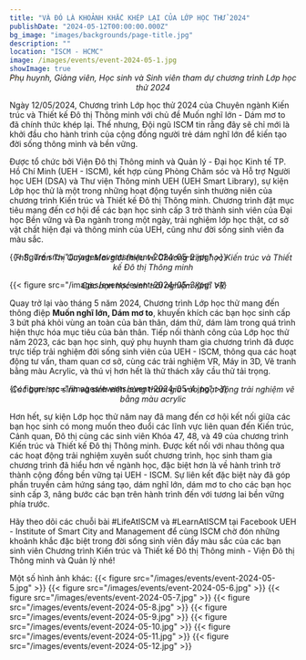 ```yaml
---
title: "VÀ ĐÓ LÀ KHOẢNH KHẮC KHÉP LẠI CỦA LỚP HỌC THỬ 2024"
publishDate: "2024-05-12T00:00:00.000Z"
bg_image: "images/backgrounds/page-title.jpg"
description: ""
location: "ISCM - HCMC"
image: /images/events/event-2024-05-1.jpg
showImage: true
---
```



_<center style="margin-top: -30px">Phụ huynh, Giảng viên, Học sinh và Sinh viên tham dự chương trình Lớp học thử 2024</center>_

Ngày 12/05/2024, Chương trình Lớp học thử 2024 của Chuyên ngành Kiến trúc và Thiết kế Đô thị Thông minh với chủ đề Muốn nghĩ lớn - Dám mơ to đã chính thức khép lại. Thế nhưng, Đội ngũ ISCM tin rằng đây sẽ chỉ mới là khởi đầu cho hành trình của cộng đồng người trẻ dám nghĩ lớn để kiến tạo đời sống thông minh và bền vững.


Được tổ chức bởi Viện Đô thị Thông minh và Quản lý - Đại học Kinh tế TP. Hồ Chí Minh (UEH - ISCM), kết hợp cùng Phòng Chăm sóc và Hỗ trợ Người học UEH (DSA) và Thư viện Thông minh UEH (UEH Smart Library), sự kiện Lớp học thử là một trong những hoạt động tuyển sinh thường niên của chương trình Kiến trúc và Thiết kế Đô thị Thông minh. Chương trình đặt mục tiêu mang đến cơ hội để các bạn học sinh cấp 3 trở thành sinh viên của Đại học Bền vững và Đa ngành trong một ngày, trải nghiệm lớp học thật, cơ sở vật chất hiện đại và thông minh của UEH, cũng như đời sống sinh viên đa màu sắc.

{{< figure src="/images/events/event-2024-05-2.jpg" >}}

_<center style="margin-top: -30px">ThS. Trần Thị Quỳnh Mai giới thiệu về Chương trình học Kiến trúc và Thiết kế Đô thị Thông minh</center>_

{{< figure src="/images/events/event-2024-05-3.jpg" >}}

_<center style="margin-top: -30px">Các bạn học sinh trải nghiệm Kính VR</center>_


Quay trở lại vào tháng 5 năm 2024, Chương trình Lớp học thử mang đến thông điệp **Muốn nghĩ lớn, Dám mơ to**, khuyến khích các bạn học sinh cấp 3 bứt phá khỏi vùng an toàn của bản thân, dám thử, dám làm trong quá trình hiện thực hóa mục tiêu của bản thân. Tiếp nối thành công của Lớp học thử năm 2023, các bạn học sinh, quý phụ huynh tham gia chương trình đã được trực tiếp trải nghiệm đời sống sinh viên của UEH - ISCM, thông qua các hoạt động tư vấn, tham quan cơ sở, cùng các trải nghiệm VR, Máy in 3D, Vẽ tranh bằng màu Acrylic, và thú vị hơn hết là thử thách xây cầu thử tải trọng.


{{< figure src="/images/events/event-2024-05-4.jpg" >}}

_<center style="margin-top: -30px">Các bạn học sinh và sinh viên cùng tham gia vào hoạt động trải nghiệm vẽ bằng màu acrylic</center>_

Hơn hết, sự kiện Lớp học thử năm nay đã mang đến cơ hội kết nối giữa các bạn học sinh có mong muốn theo đuổi các lĩnh vực liên quan đến Kiến trúc, Cảnh quan, Đô thị cùng các sinh viên Khóa 47, 48, và 49 của chương trình Kiến trúc và Thiết kế Đô thị Thông minh. Được kết nối với nhau thông qua các hoạt động trải nghiệm xuyên suốt chương trình, học sinh tham gia chương trình đã hiểu hơn về ngành học, đặc biệt hơn là về hành trình trở thành cộng đồng bền vững tại UEH - ISCM. Sự liên kết đặc biệt này đã góp phần truyền cảm hứng sáng tạo, dám nghĩ lớn, dám mơ to cho các bạn học sinh cấp 3, nâng bước các bạn trên hành trình đến với tương lai bền vững phía trước.


Hãy theo dõi các chuỗi bài #LifeAtISCM và #LearnAtISCM tại Facebook UEH - Institute of Smart City and Management để cùng ISCM chờ đón những khoảnh khắc đặc biệt trong đời sống sinh viên đầy màu sắc của các bạn sinh viên Chương trình Kiến trúc và Thiết kế Đô thị Thông minh - Viện Đô thị Thông minh và Quản lý nhé!

Một số hình ảnh khác:
{{< figure src="/images/events/event-2024-05-5.jpg" >}}
{{< figure src="/images/events/event-2024-05-6.jpg" >}}
{{< figure src="/images/events/event-2024-05-7.jpg" >}}
{{< figure src="/images/events/event-2024-05-8.jpg" >}}
{{< figure src="/images/events/event-2024-05-9.jpg" >}}
{{< figure src="/images/events/event-2024-05-10.jpg" >}}
{{< figure src="/images/events/event-2024-05-11.jpg" >}}
{{< figure src="/images/events/event-2024-05-12.jpg" >}}
